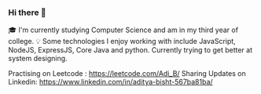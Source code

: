 ### Hi there 👋
🎓  I'm currently studying Computer Science and am in my third year of college.
💡  Some technologies I enjoy working with include JavaScript, NodeJS, ExpressJS, Core Java and python. Currently trying to get better at system designing.

Practising on Leetcode : https://leetcode.com/Adi_B/
Sharing Updates on Linkedin: https://www.linkedin.com/in/aditya-bisht-567ba81ba/
<!--
**adityabisht02/adityabisht02** is a ✨ _special_ ✨ repository because its `README.md` (this file) appears on your GitHub profile.

Here are some ideas to get you started:

- 🔭 I’m currently working on ...
- 🌱 I’m currently learning ...
- 👯 I’m looking to collaborate on ...
- 🤔 I’m looking for help with ...
- 💬 Ask me about ...
- 📫 How to reach me: ...

-->
